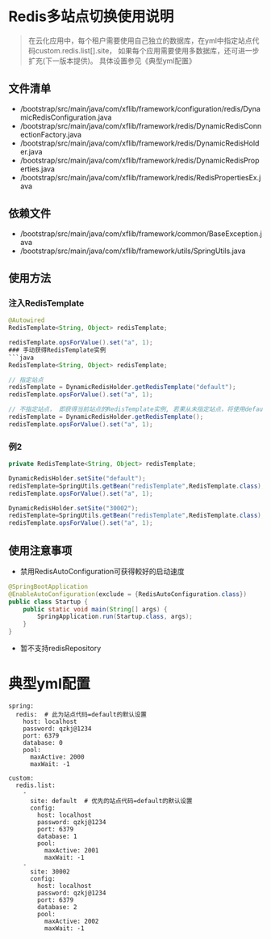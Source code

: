 # Redis多站点切换使用说明

> 在云化应用中，每个租户需要使用自己独立的数据库，在yml中指定站点代码custom.redis.list[].site，
> 如果每个应用需要使用多数据库，还可进一步扩充(下一版本提供)。
> 具体设置参见《典型yml配置》

## 文件清单
- /bootstrap/src/main/java/com/xflib/framework/configuration/redis/DynamicRedisConfiguration.java
- /bootstrap/src/main/java/com/xflib/framework/redis/DynamicRedisConnectionFactory.java
- /bootstrap/src/main/java/com/xflib/framework/redis/DynamicRedisHolder.java
- /bootstrap/src/main/java/com/xflib/framework/redis/DynamicRedisProperties.java
- /bootstrap/src/main/java/com/xflib/framework/redis/RedisPropertiesEx.java

## 依赖文件
- /bootstrap/src/main/java/com/xflib/framework/common/BaseException.java
- /bootstrap/src/main/java/com/xflib/framework/utils/SpringUtils.java

## 使用方法
### 注入RedisTemplate
```java
@Autowired
RedisTemplate<String, Object> redisTemplate;

redisTemplate.opsForValue().set("a", 1);
### 手动获得RedisTemplate实例
```java
RedisTemplate<String, Object> redisTemplate;

// 指定站点
redisTemplate = DynamicRedisHolder.getRedisTemplate("default");
redisTemplate.opsForValue().set("a", 1);

// 不指定站点， 即获得当前站点的RedisTemplate实例, 若果从未指定站点，将使用default
redisTemplate = DynamicRedisHolder.getRedisTemplate();
redisTemplate.opsForValue().set("a", 1);
```
### 例2
```java
private RedisTemplate<String, Object> redisTemplate;

DynamicRedisHolder.setSite("default");
redisTemplate=SpringUtils.getBean("redisTemplate",RedisTemplate.class);
redisTemplate.opsForValue().set("a", 1);

DynamicRedisHolder.setSite("30002");
redisTemplate=SpringUtils.getBean("redisTemplate",RedisTemplate.class);
redisTemplate.opsForValue().set("a", 1);
```
## 使用注意事项
- 禁用RedisAutoConfiguration可获得較好的启动速度
```java
@SpringBootApplication
@EnableAutoConfiguration(exclude = {RedisAutoConfiguration.class})
public class Startup {
    public static void main(String[] args) {
        SpringApplication.run(Startup.class, args);
    }
}
```
- 暂不支持redisRepository

# 典型yml配置
```
spring:
  redis:  # 此为站点代码=default的默认设置
    host: localhost
    password: qzkj@1234
    port: 6379
    database: 0
    pool:
      maxActive: 2000
      maxWait: -1

custom:
  redis.list:
    -
      site: default  # 优先的站点代码=default的默认设置
      config:
        host: localhost
        password: qzkj@1234
        port: 6379
        database: 1
        pool:
          maxActive: 2001
          maxWait: -1
    -
      site: 30002
      config:
        host: localhost
        password: qzkj@1234
        port: 6379
        database: 2
        pool:
          maxActive: 2002
          maxWait: -1
```